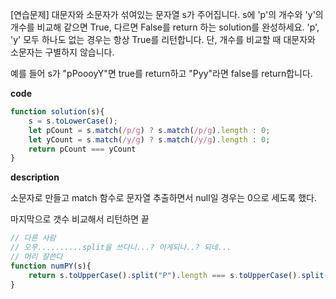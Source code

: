 <!--
파일 이름은 날짜-문제제목 (예시: 2021-03-21-완주하지못한선수.md)
-->

[연습문제] 대문자와 소문자가 섞여있는 문자열 s가 주어집니다. s에 'p'의 개수와 'y'의 개수를 비교해 같으면 True, 다르면 False를 return 하는 solution를 완성하세요. 'p', 'y' 모두 하나도 없는 경우는 항상 True를 리턴합니다. 단, 개수를 비교할 때 대문자와 소문자는 구별하지 않습니다.

예를 들어 s가 "pPoooyY"면 true를 return하고 "Pyy"라면 false를 return합니다.

**code**

```js
function solution(s){
    s = s.toLowerCase();
    let pCount = s.match(/p/g) ? s.match(/p/g).length : 0;
    let yCount = s.match(/y/g) ? s.match(/y/g).length : 0;
    return pCount === yCount
}
```

**description**

소문자로 만들고 match 함수로 문자열 추출하면서 null일 경우는 0으로 세도록 했다.

마지막으로 갯수 비교해서 리턴하면 끝

```js
// 다른 사람
// 오우..........split을 쓰다니...? 이게되나..? 되네...
// 머리 잘쓴다 
function numPY(s){
    return s.toUpperCase().split("P").length === s.toUpperCase().split("Y").length;
}
```
